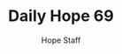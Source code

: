 ---
image: /assets/img/daily-hope-default-artwork.png
title: Daily Hope 69
number: 69
categories:
  - Daily Hope
author: Hope Staff
notes: Daily Hope 69
embed: >-
  EMBED_GOES_HERE
---